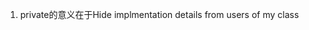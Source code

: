 1. private的意义在于Hide implmentation details from users of my class

<!--stackedit_data:
eyJoaXN0b3J5IjpbMTE2Mjk4MTc1NCwtNTAwNjc4OTJdfQ==
-->